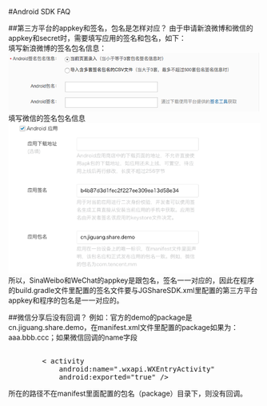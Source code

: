#Android SDK FAQ




##第三方平台的appkey和签名，包名是怎样对应？
由于申请新浪微博和微信的appkey和secret时，需要填写应用的签名和包名，如下：<br>
填写新浪微博的签名包名信息：
![](../image/Sina_package.png)<br>
填写微信的签名包名信息
![](../image/WeChat_package.png)<br>
所以，SinaWeibo和WeChat的appkey是跟包名，签名一一对应的，因此在程序的build.gradle文件里配置的签名文件要与JGShareSDK.xml里配置的第三方平台appkey和程序的包名是一一对应的。<br/>




##微信分享后没有回调？
例如：官方的demo的package是cn.jiguang.share.demo，在manifest.xml文件里配置的package如果为：aaa.bbb.ccc；如果微信回调的name字段
<pre>
<!-- Optional 微信分享回调-->
        < activity
            android:name=".wxapi.WXEntryActivity"
            android:exported="true" />
</pre>
所在的路径不在manifest里面配置的包名（package）目录下，则没有回调。